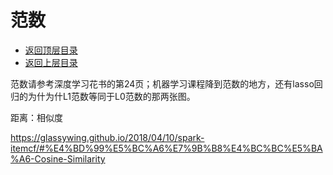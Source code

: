 # 范数

- [返回顶层目录](../../README.md)
- [返回上层目录](linear-algebra.md)



范数请参考深度学习花书的第24页；机器学习课程降到范数的地方，还有lasso回归的为什为什L1范数等同于L0范数的那两张图。





距离：相似度

https://glassywing.github.io/2018/04/10/spark-itemcf/#%E4%BD%99%E5%BC%A6%E7%9B%B8%E4%BC%BC%E5%BA%A6-Cosine-Similarity
